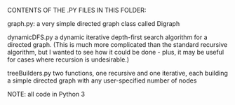 CONTENTS OF THE .PY FILES IN THIS FOLDER:

graph.py:
a very simple directed graph class called Digraph

dynamicDFS.py
a dynamic iterative depth-first search algorithm for a directed graph.
(This is much more complicated than the standard recursive algorithm,
but I wanted to see how it could be done - plus, it may be useful for
cases where recursion is undesirable.)

treeBuilders.py
two functions, one recursive and one iterative, each building a simple
directed graph with any user-specified number of nodes

NOTE: all code in Python 3
